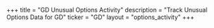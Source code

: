 +++
title = "GD Unusual Options Activity"
description = "Track Unusual Options Data for GD"
ticker = "GD"
layout = "options_activity"
+++

